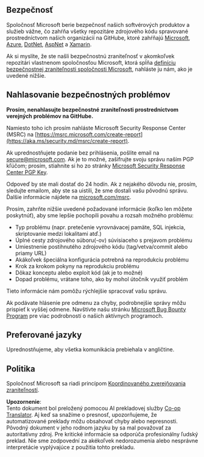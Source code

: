 <!--
CO_OP_TRANSLATOR_METADATA:
{
  "original_hash": "57f14126c1c6add76b3aef3844dfe4e3",
  "translation_date": "2025-05-17T05:43:54+00:00",
  "source_file": "SECURITY.md",
  "language_code": "sk"
}
-->
## Bezpečnosť

Spoločnosť Microsoft berie bezpečnosť našich softvérových produktov a služieb vážne, čo zahŕňa všetky repozitáre zdrojového kódu spravované prostredníctvom našich organizácií na GitHube, ktoré zahŕňajú [Microsoft](https://github.com/Microsoft), [Azure](https://github.com/Azure), [DotNet](https://github.com/dotnet), [AspNet](https://github.com/aspnet) a [Xamarin](https://github.com/xamarin).

Ak si myslíte, že ste našli bezpečnostnú zraniteľnosť v akomkoľvek repozitári vlastnenom spoločnosťou Microsoft, ktorá spĺňa [definíciu bezpečnostnej zraniteľnosti spoločnosti Microsoft](https://aka.ms/security.md/definition), nahláste ju nám, ako je uvedené nižšie.

## Nahlasovanie bezpečnostných problémov

**Prosím, nenahlasujte bezpečnostné zraniteľnosti prostredníctvom verejných problémov na GitHube.**

Namiesto toho ich prosím nahláste Microsoft Security Response Center (MSRC) na [https://msrc.microsoft.com/create-report](https://aka.ms/security.md/msrc/create-report).

Ak uprednostňujete podanie bez prihlásenia, pošlite email na [secure@microsoft.com](mailto:secure@microsoft.com). Ak je to možné, zašifrujte svoju správu naším PGP kľúčom; prosím, stiahnite si ho zo stránky [Microsoft Security Response Center PGP Key](https://aka.ms/security.md/msrc/pgp).

Odpoveď by ste mali dostať do 24 hodín. Ak z nejakého dôvodu nie, prosím, sledujte emailom, aby ste sa uistili, že sme dostali vašu pôvodnú správu. Ďalšie informácie nájdete na [microsoft.com/msrc](https://www.microsoft.com/msrc).

Prosím, zahrňte nižšie uvedené požadované informácie (koľko len môžete poskytnúť), aby sme lepšie pochopili povahu a rozsah možného problému:

  * Typ problému (napr. pretečenie vyrovnávacej pamäte, SQL injekcia, skriptovanie medzi lokalitami atď.)
  * Úplné cesty zdrojového súboru(-ov) súvisiaceho s prejavom problému
  * Umiestnenie postihnutého zdrojového kódu (tag/vetva/commit alebo priamy URL)
  * Akákoľvek špeciálna konfigurácia potrebná na reprodukciu problému
  * Krok za krokom pokyny na reprodukciu problému
  * Dôkaz konceptu alebo exploit kód (ak je to možné)
  * Dopad problému, vrátane toho, ako by mohol útočník využiť problém

Tieto informácie nám pomôžu rýchlejšie spracovať vašu správu.

Ak podávate hlásenie pre odmenu za chyby, podrobnejšie správy môžu prispieť k vyššej odmene. Navštívte našu stránku [Microsoft Bug Bounty Program](https://aka.ms/security.md/msrc/bounty) pre viac podrobností o našich aktívnych programoch.

## Preferované jazyky

Uprednostňujeme, aby všetka komunikácia prebiehala v angličtine.

## Politika

Spoločnosť Microsoft sa riadi princípom [Koordinovaného zverejňovania zraniteľností](https://aka.ms/security.md/cvd).

**Upozornenie**:  
Tento dokument bol preložený pomocou AI prekladovej služby [Co-op Translator](https://github.com/Azure/co-op-translator). Aj keď sa snažíme o presnosť, upozorňujeme, že automatizované preklady môžu obsahovať chyby alebo nepresnosti. Pôvodný dokument v jeho rodnom jazyku by sa mal považovať za autoritatívny zdroj. Pre kritické informácie sa odporúča profesionálny ľudský preklad. Nie sme zodpovední za akékoľvek nedorozumenia alebo nesprávne interpretácie vyplývajúce z použitia tohto prekladu.